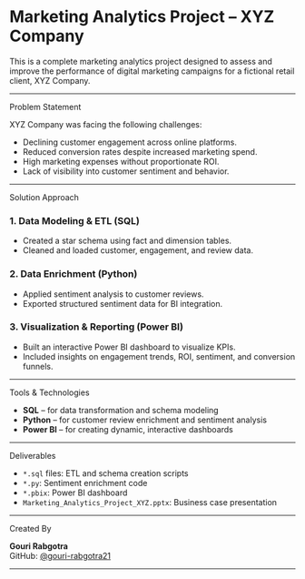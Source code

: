 
# Marketing Analytics Project – XYZ Company

This is a complete marketing analytics project designed to assess and improve the performance of digital marketing campaigns for a fictional retail client, XYZ Company.

---

 Problem Statement

XYZ Company was facing the following challenges:
- Declining customer engagement across online platforms.
- Reduced conversion rates despite increased marketing spend.
- High marketing expenses without proportionate ROI.
- Lack of visibility into customer sentiment and behavior.

---

 Solution Approach

### 1. **Data Modeling & ETL (SQL)**  
- Created a star schema using fact and dimension tables.  
- Cleaned and loaded customer, engagement, and review data.

### 2. **Data Enrichment (Python)**  
- Applied sentiment analysis to customer reviews.  
- Exported structured sentiment data for BI integration.

### 3. **Visualization & Reporting (Power BI)**  
- Built an interactive Power BI dashboard to visualize KPIs.  
- Included insights on engagement trends, ROI, sentiment, and conversion funnels.

---

 Tools & Technologies

- **SQL** – for data transformation and schema modeling  
- **Python** – for customer review enrichment and sentiment analysis  
- **Power BI** – for creating dynamic, interactive dashboards  

---

 Deliverables

- `*.sql` files: ETL and schema creation scripts  
- `*.py`: Sentiment enrichment code  
- `*.pbix`: Power BI dashboard  
- `Marketing_Analytics_Project_XYZ.pptx`: Business case presentation  

---

 Created By

**Gouri Rabgotra**  
 GitHub: [@gouri-rabgotra21](https://github.com/gouri-rabgotra21)

---
